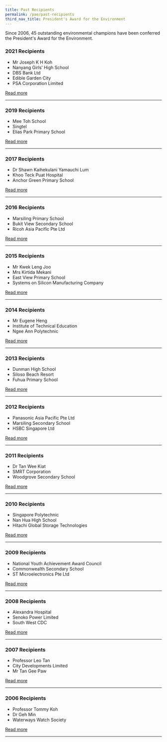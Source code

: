 ```yaml
---
title: Past Recipients
permalink: /pae/past-recipients
third_nav_title: President's Award for the Environment
---
```



Since 2006, 45 outstanding environmental champions have been conferred the President's Award for the Environment.

### 2021 Recipients

* Mr Joseph K H Koh
* Nanyang Girls’ High School
* DBS Bank Ltd
* Edible Garden City 
* PSA Corporation Limited

[Read more](/pae/2021) 

------



### 2019 Recipients

* Mee Toh School
* Singtel
* Elias Park Primary School

[Read more](/pae/2019) 

------

### 2017 Recipients

* Dr Shawn Kaihekulani Yamauchi Lum	
* Khoo Teck Puat Hospital
* Anchor Green Primary School

[Read more](/pae/2017) 

------

### 2016 Recipients

* Marsiling Primary School
* Bukit View Secondary School
* Ricoh Asia Pacific Pte Ltd

[Read more](/pae/2016) 

------

### 2015 Recipients

* Mr Kwek Leng Joo
* Mrs Kirtida Mekani
* East View Primary School
* Systems on Silicon Manufacturing Company

[Read more](/pae/2015) 

------

### 2014 Recipients

* Mr Eugene Heng
* Institute of Technical Education
* Ngee Ann Polytechnic

[Read more](/pae/2014) 

------

### 2013 Recipients

* Dunman High School
* Siloso Beach Resort
* Fuhua Primary School

[Read more](/pae/2013) 

------

### 2012 Recipients

* Panasonic Asia Pacific Pte Ltd
* Marsiling Secondary School
* HSBC Singapore Ltd

[Read more](/pae/2012) 

------

### 2011 Recipients

* Dr Tan Wee Kiat
* SMRT Corporation
* Woodgrove Secondary School

[Read more](/pae/2011) 

------

### 2010 Recipients

* Singapore Polytechnic
* Nan Hua High School
* Hitachi Global Storage Technologies

[Read more](/pae/2010) 

------

### 2009 Recipients

* National Youth Achievement Award Council
* Commonwealth Secondary School
* ST Microelectronics Pte Ltd

[Read more](/pae/2009) 

------

### 2008 Recipients

* Alexandra Hospital
* Senoko Power Limited
* South West CDC

[Read more](/pae/2008) 

------

### 2007 Recipients

* Professor Leo Tan
* City Developments Limited
* Mr Tan Gee Paw

[Read more](/pae/2007) 

------

### 2006 Recipients

* Professor Tommy Koh	
* Dr Geh Min
* Waterways Watch Society

[Read more](/pae/2006) 

------
